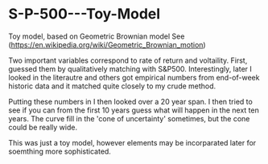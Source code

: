 # S-P-500---Toy-Model
Toy model, based on Geometric Brownian model
See (https://en.wikipedia.org/wiki/Geometric_Brownian_motion) 

Two important variables correspond to rate of return and voltaility. First, guessed them by qualitatively matching with S&P500. Interestingly, later I looked in the literautre and others got empirical numbers from end-of-week historic data and it matched quite closely to my crude method.

Putting these numbers in I then looked over a 20 year span. I then tried to see if you can from the first 10 years guess what will happen in the next ten years. The curve fill in the 'cone of uncertainty' sometimes, but the cone could be really wide. 

This was just a toy model, however elements may be incorparated later for soemthing more sophisticated.
